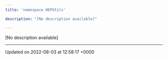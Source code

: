 ```yaml
---
title: 'namespace HEPUtils'

description: "[No description available]"

---
```







[No description available]






-------------------------------

Updated on 2022-08-03 at 12:58:17 +0000